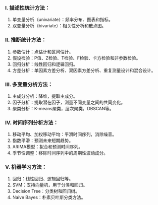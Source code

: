 ### I. 描述性统计方法：

1. 单变量分析（univariate）：频率分布、图表和指标。
2. 双变量分析（bivariate）：相关性分析和散点图。

### II. 推断统计方法：

1. 参数估计：点估计和区间估计。
2. 假设检验：P值、Z检验、T检验、F检验、卡方检验和非参数检验。
3. 回归分析：线性回归和逻辑回归。
4. 方差分析：单因素方差分析、双因素方差分析、重复测量设计和混合设计。

### III. 多变量分析方法：

1. 主成分分析：降维，提取主成分。
2. 因子分析：提取潜在因子，测量不同变量之间的共同变化。
3. 聚类分析：K-means聚类，层次聚类，DBSCAN等。

### IV. 时间序列分析方法：

1. 移动平均、加权移动平均：平滑时间序列，消除噪音。
2. 指数平滑：预测未来短期趋势。
3. ARIMA模型：拟合和预测时间序列。
4. 季节性调整：移除时间序列中的周期性波动成分。

### V. 机器学习方法：

1. 回归：线性回归、逻辑回归等。
2. SVM：支持向量机，用于分类和回归。
3. Decision Tree：分类树和回归树。
4. Naive Bayes：朴素贝叶斯分类方法。
